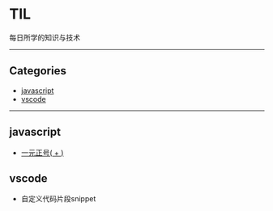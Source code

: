# TIL

每日所学的知识与技术

***



## Categories

* [javascript](#javascript)
* [vscode](#vscode)

***

## javascript

* [一元正号( + )](https://github.com/Cavendish-Deng/TIL/blob/master/javascript/plus%20operator.md)



## vscode

* 自定义代码片段snippet